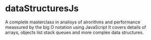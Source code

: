 # dataStructuresJs
A complete masterclass in analisys of alrorithms and performance meassured by the big O notation using JavaScript
It covers details of arrays, objects list stack queues and more complex data structures.
